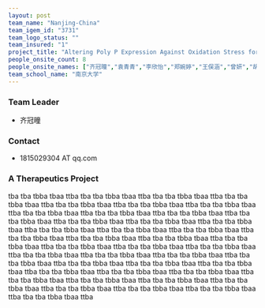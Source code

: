 ```yaml
---
layout: post
team_name: "Nanjing-China"
team_igem_id: "3731"
team_logo_status: ""
team_insured: "1"
project_title: "Altering Poly P Expression Against Oxidation Stress for the Modulation of Gut Microbiome"
people_onsite_count: 8
people_onsite_names: ["齐冠曈","袁青青","李欣怡","郑婉婷","王俣涵","曾妍","胡鑫娜","赵嫣然"]
team_school_name: "南京大学"
---
```



### Team Leader
* 齐冠曈

### Contact
* 1815029304 AT qq.com

### A Therapeutics Project

tba tba tbba tbaa ttba tba tba tbba tbaa ttba tba tba tbba tbaa ttba tba tba tbba tbaa ttba tba tba tbba tbaa ttba tba tba tbba tbaa ttba tba tba tbba tbaa ttba tba tba tbba tbaa ttba tba tba tbba tbaa ttba tba tba tbba tbaa ttba tba tba tbba tbaa ttba tba tba tbba tbaa ttba tba tba tbba tbaa ttba tba tba tbba tbaa ttba tba tba tbba tbaa ttba tba tba tbba tbaa ttba tba tba tbba tbaa ttba tba tba tbba tbaa ttba tba tba tbba tbaa ttba tba tba tbba tbaa ttba tba tba tbba tbaa ttba tba tba tbba tbaa ttba tba tba tbba tbaa ttba tba tba tbba tbaa ttba tba tba tbba tbaa ttba tba tba tbba tbaa ttba tba tba tbba tbaa ttba tba tba tbba tbaa ttba tba tba tbba tbaa ttba tba tba tbba tbaa ttba tba tba tbba tbaa ttba tba tba tbba tbaa ttba tba tba tbba tbaa ttba tba tba tbba tbaa ttba tba tba tbba tbaa ttba tba tba tbba tbaa ttba tba tba tbba tbaa ttba tba tba tbba tbaa ttba tba tba tbba tbaa ttba tba tba tbba tbaa ttba tba tba tbba tbaa ttba tba tba tbba tbaa ttba 
